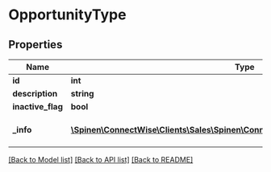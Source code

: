 # OpportunityType

## Properties
Name | Type | Description | Notes
------------ | ------------- | ------------- | -------------
**id** | **int** |  | [optional] 
**description** | **string** |  | 
**inactive_flag** | **bool** |  | [optional] 
**_info** | [**\Spinen\ConnectWise\Clients\Sales\Spinen\ConnectWise\Clients\Sales\Model\Metadata**](Metadata.md) | Metadata of the entity | [optional] 

[[Back to Model list]](../README.md#documentation-for-models) [[Back to API list]](../README.md#documentation-for-api-endpoints) [[Back to README]](../README.md)


